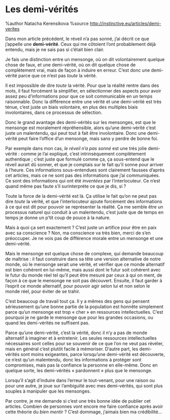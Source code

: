 Les demi-vérités
================

%author Natacha Kerensikova
%source http://instinctive.eu/articles/demi-verites

Dans mon article précédent, le réveil n’a pas sonné, j’ai décrit ce que
j’appelle une __demi-vérité__.  Ceux qui me côtoient l’ont probablement déjà
entendu, mais je ne sais pas si c’était bien clair.

Je fais une distinction entre un mensonge, où on dit volontairement quelque
chose de faux, et une demi-vérité, où on dit quelque chose de complètement vrai,
mais de façon à induire en erreur.  C’est donc une demi-vérité parce que ce
n’est pas _toute_ la vérité.

Il est impossible de dire _toute_ la vérité.  Pour que la réalité rentre dans
des mots, il faut forcément la simplifier, en sélectionner des aspects pour
avoir assez peu d’informations pour que ce soit communicable en un temps
raisonnable.  Donc la différence entre une vérité et une demi-vérité est très
ténue, c’est juste un biais volontaire, en plus des multiples biais
involontaires, dans ce processus de sélection.

Donc le grand avantage des demi-vérités sur les mensonges, est que le mensonge
est moralement répréhensible, alors qu’une demi-vérité c’est juste un
malentendu, qui peut tout à fait être involontaire.  Donc une demi-vérité peut
faire l’office d’un mensonge, mais sans y perdre de bonne foi.

Par exemple dans mon cas, _le réveil n’a pas sonné_ est une très jolie
demi-vérité : comme je l’ai expliqué, c’est intrinsèquement complètement
authentique ; c’est juste que formulé comme ça, ça sous-entend que le réveil
aurait dû sonner, et que je comptais sur le fait qu’il sonne pour arriver à
l’heure.  Ces informations sous-entendues sont clairement fausses d’après cet
articles, mais ce ne sont pas des informations que j’ai communiquées.  Ce sont
des informations qui ont été _inventées_ par l’interlocuteur.  Ce n’est quand
même pas faute s’il surinterpréte ce que je dis, si ?

Toute la force de la demi-vérité est là.  Ça utilise le fait qu’on ne peut pas
dire _toute_ la vérité, et que l’interlocuteur ajoute forcément des informations
à ce qui est dit pour pouvoir se représenter la réalité.  Ça me semble être un
processus naturel qui conduit à un malentendu, c’est juste que de temps en temps
je donne un p’tit coup de pouce à la nature.

Mais à quoi ça sert exactement ?  C’est juste un artifice pour être en paix avec
sa conscience ?  Non, ma conscience va très bien, merci de s’en préoccuper.  Je
ne vois pas de différence morale entre un mensonge et une demi-vérité.

Mais le mensonge est quelque chose de complexe, qui demande beaucoup de maîtrise
: il faut construire dans sa tête une version alternative de notre monde, où le
mensonge serait une vérité, et vérifier que ce monde alternatif est bien
cohérent en lui-même, mais aussi dont le futur soit cohérent avec le futur du
monde réel tel qu’il peut être mesuré par ceux à qui on ment, de façon à ce que
le mensonge ne soit pas découvert.  Ensuite, il faut garder à l’esprit ce monde
alternatif, pour pouvoir agir selon lui et non selon le monde réel, pour éviter
de se trahir.

C’est beaucoup de travail tout ça.  Il y a mêmes des gens qui pensent
sérieusement qu’une bonne partie de la population est honnête simplement parce
qu’un mensonge est trop « cher » en ressources intellectuelles.  C’est pourquoi
je ne garde le mensonge que pour les grandes occasions, ou quand les
demi-vérités ne suffisent pas.

Parce qu’une demi-vérité, c’est la vérité, donc il n’y a pas de monde alternatif
à imaginer et à entretenir.  Les seules ressources intellectuelles nécessaires
sont celles pour se souvenir de ce que l’on ne veut pas révéler, mais en général
c’est plutôt facile à mémoriser.  D’autre part, les demi-vérités sont moins
exigeantes, parce lorsqu’une demi-vérité est découverte, ce n’est qu’un
malentendu, donc les informations à protéger sont compromises, mais pas la
confiance la personne en elle-même.  Donc en quelque sorte, les demi-vérités «
pardonnent » plus que le mensonge.

Lorsqu’il s’agit d’induire dans l’erreur le tout-venant, pour une raison ou pour
une autre, je joue sur l’ambiguïté avec mes demi-vérités, qui sont plus souples
à manipuler que les mensonges.

Par contre, je me demande si c’est une très bonne idée de publier cet articles.
Combien de personnes vont encore me faire confiance après avoir cette théorie du
_bien mentir_ ?  C’est dommage, j’aimais bien ma crédibilité…

